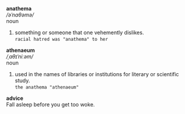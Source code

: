 __anathema__    
*/əˈnaθəmə/*    
noun    
1. something or someone that one vehemently dislikes.    
   `racial hatred was "anathema" to her`
  
__athenaeum__    
*/ˌaθɪˈniːəm/*    
noun    
1. used in the names of libraries or institutions for literary or scientific study.    
   `the anathema "athenaeum"`

__advice__    
Fall asleep before you get too woke.
